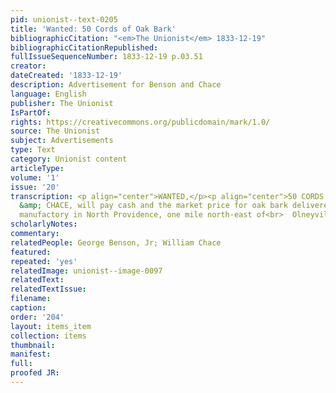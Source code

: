 ```yaml
---
pid: unionist--text-0205
title: 'Wanted: 50 Cords of Oak Bark'
bibliographicCitation: "<em>The Unionist</em> 1833-12-19"
bibliographicCitationRepublished: 
fullIssueSequenceNumber: 1833-12-19 p.03.51
creator: 
dateCreated: '1833-12-19'
description: Advertisement for Benson and Chace
language: English
publisher: The Unionist
IsPartOf: 
rights: https://creativecommons.org/publicdomain/mark/1.0/
source: The Unionist
subject: Advertisements
type: Text
category: Unionist content
articleType: 
volume: '1'
issue: '20'
transcription: <p align="center">WANTED,</p><p align="center">50 CORDS OF OAK BARK.</p><p>  BENSON
  &amp; CHACE, will pay cash and the market price for oak bark delivered<br>  at their
  manufactory in North Providence, one mile north-east of<br>  Olneyville.&nbsp;&nbsp;&nbsp;&nbsp;&nbsp;&nbsp;&nbsp;&nbsp;&nbsp;&nbsp;&nbsp;&nbsp;&nbsp;&nbsp;&nbsp;&nbsp;&nbsp;<br>  1<br></p>
scholarlyNotes: 
commentary: 
relatedPeople: George Benson, Jr; William Chace
featured: 
repeated: 'yes'
relatedImage: unionist--image-0097
relatedText: 
relatedTextIssue: 
filename: 
caption: 
order: '204'
layout: items_item
collection: items
thumbnail: 
manifest: 
full: 
proofed JR: 
---
```

